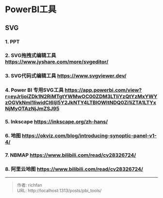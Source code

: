 # PowerBI工具


## SVG

### 1. PPT

### 2. SVG拖拽式编辑工具 https://www.jyshare.com/more/svgeditor/

### 3. SVG代码式编辑工具 https://www.svgviewer.dev/

### 4. Power BI 专用SVG工具 https://app.powerbi.com/view?r=eyJrIjoiZDk1N2RiMTgtYWMwOC00ZDM3LTliYzQtYzMxYWYzOGVkNmI1IiwidCI6IjI5Y2JkNTY4LTBlOWItNDQ0Zi1iZTA1LTYxNjMyOTAzNjJmZSJ95

### 5. Inkscape https://inkscape.org/zh-hans/

### 6. 地图 https://okviz.com/blog/introducing-synoptic-panel-v1-4/

### 7. NBMAP https://www.bilibili.com/read/cv28326724/

### 8. 阿里云地图 https://www.bilibili.com/read/cv28326724/

---

> 作者: richfan  
> URL: http://localhost:1313/posts/pbi_tools/  

